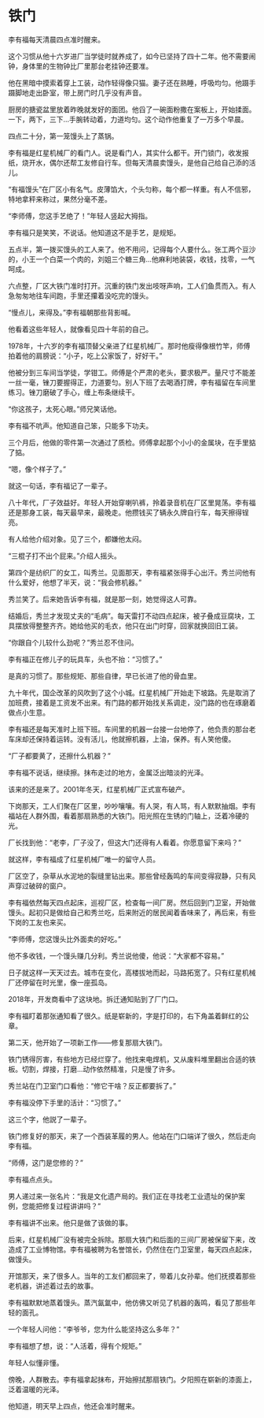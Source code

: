 # 铁门

李有福每天清晨四点准时醒来。

这个习惯从他十六岁进厂当学徒时就养成了，如今已坚持了四十二年。他不需要闹钟，身体里的生物钟比厂里那台老挂钟还要准。

他在黑暗中摸索着穿上工装，动作轻得像只猫。妻子还在熟睡，呼吸均匀。他蹑手蹑脚地走出卧室，带上房门时几乎没有声音。

厨房的搪瓷盆里放着昨晚就发好的面团。他舀了一碗面粉撒在案板上，开始揉面。一下，两下，三下...手腕转动着，力道均匀。这个动作他重复了一万多个早晨。

四点二十分，第一笼馒头上了蒸锅。

李有福是红星机械厂的看门人。说是看门人，其实什么都干。开门锁门，收发报纸，烧开水，偶尔还帮工友修自行车。但每天清晨卖馒头，是他自己给自己添的活儿。

“有福馒头”在厂区小有名气。皮薄馅大，个头匀称，每个都一样重。有人不信邪，特地拿秤来称过，果然分毫不差。

“李师傅，您这手艺绝了！”年轻人竖起大拇指。

李有福只是笑笑，不说话。他知道这不是手艺，是规矩。

五点半，第一拨买馒头的工人来了。他不用问，记得每个人要什么。张工两个豆沙的，小王一个白菜一个肉的，刘姐三个糖三角...他麻利地装袋，收钱，找零，一气呵成。

六点整，厂区大铁门准时打开。沉重的铁门发出吱呀声响，工人们鱼贯而入。有人急匆匆地往车间跑，手里还攥着没吃完的馒头。

“慢点儿，来得及。”李有福朝那些背影喊。

他看着这些年轻人，就像看见四十年前的自己。

1978年，十六岁的李有福顶替父亲进了红星机械厂。那时他瘦得像根竹竿，师傅拍着他的肩膀说：“小子，吃上公家饭了，好好干。”

他被分到三车间当学徒，学钳工。师傅是个严肃的老头，要求极严。量尺寸不能差一丝一毫，锉刀要握得正，力道要匀。别人下班了去喝酒打牌，李有福留在车间里练习。锉刀磨破了手心，缠上布条继续干。

“你这孩子，太死心眼。”师兄笑话他。

李有福不吭声。他知道自己笨，只能多下功夫。

三个月后，他做的零件第一次通过了质检。师傅拿起那个小小的金属块，在手里掂了掂。

“嗯，像个样子了。”

就这一句话，李有福记了一辈子。

八十年代，厂子效益好。年轻人开始穿喇叭裤，拎着录音机在厂区里晃荡。李有福还是那身工装，每天最早来，最晚走。他攒钱买了辆永久牌自行车，每天擦得锃亮。

有人给他介绍对象。见了三个，都嫌他太闷。

“三棍子打不出个屁来。”介绍人摇头。

第四个是纺织厂的女工，叫秀兰。见面那天，李有福紧张得手心出汗。秀兰问他有什么爱好，他想了半天，说：“我会修机器。”

秀兰笑了。后来她告诉李有福，就是那一刻，她觉得这人可靠。

结婚后，秀兰才发现丈夫的“毛病”。每天雷打不动四点起床，被子叠成豆腐块，工具摆放得整整齐齐。她给他买的毛衣，他只在出门时穿，回家就换回旧工装。

“你跟自个儿较什么劲呢？”秀兰忍不住问。

李有福正在修儿子的玩具车，头也不抬：“习惯了。”

是真的习惯了。那些规矩、那些自律，早已长进了他的骨血里。

九十年代，国企改革的风吹到了这个小城。红星机械厂开始走下坡路。先是取消了加班费，接着是工资发不出来。有门路的都开始找关系调走，没门路的也在琢磨着做点小生意。

李有福还是每天准时上班下班。车间里的机器一台接一台地停了，他负责的那台老车床却还保持着运转。没有活儿，他就擦机器，上油，保养。有人笑他傻。

“厂子都要黄了，还擦什么机器？”

李有福不说话，继续擦。抹布走过的地方，金属泛出暗淡的光泽。

该来的还是来了。2001年冬天，红星机械厂正式宣布破产。

下岗那天，工人们聚在厂区里，吵吵嚷嚷。有人哭，有人骂，有人默默抽烟。李有福站在人群外围，看着那扇熟悉的大铁门。阳光照在生锈的门轴上，泛着冷硬的光。

厂长找到他：“老李，厂子没了，但这大门还得有人看着。你愿意留下来吗？”

就这样，李有福成了红星机械厂唯一的留守人员。

厂区空了，杂草从水泥地的裂缝里钻出来。那些曾经轰鸣的车间变得寂静，只有风声穿过破碎的窗户。

李有福依然每天四点起床，巡视厂区，检查每一间厂房。然后回到门卫室，开始做馒头。起初只是做给自己和秀兰吃，后来附近的居民闻着香味来了，再后来，有些下岗的工友也来买。

“李师傅，您这馒头比外面卖的好吃。”

他不多收钱，一个馒头赚几分利。秀兰说他傻，他说：“大家都不容易。”

日子就这样一天天过去。城市在变化，高楼拔地而起，马路拓宽了。只有红星机械厂还停留在时光里，像一座孤岛。

2018年，开发商看中了这块地。拆迁通知贴到了厂门口。

李有福盯着那张通知看了很久。纸是崭新的，字是打印的，右下角盖着鲜红的公章。

第二天，他开始了一项新工作——修复那扇大铁门。

铁门锈得厉害，有些地方已经烂穿了。他找来电焊机，又从废料堆里翻出合适的铁板。切割，焊接，打磨...动作依然精准，只是慢了许多。

秀兰站在门卫室门口看他：“修它干啥？反正都要拆了。”

李有福没停下手里的活计：“习惯了。”

这三个字，他説了一辈子。

铁门修复好的那天，来了一个西装革履的男人。他站在门口端详了很久，然后走向李有福。

“师傅，这门是您修的？”

李有福点点头。

男人递过来一张名片：“我是文化遗产局的。我们正在寻找老工业遗址的保护案例，您能把修复过程讲讲吗？”

李有福讲不出来。他只是做了该做的事。

后来，红星机械厂没有被完全拆除。那扇大铁门和后面的三间厂房被保留下来，改造成了工业博物馆。李有福被聘为名誉馆长，仍然住在门卫室里，每天四点起床，做馒头。

开馆那天，来了很多人。当年的工友们都回来了，带着儿女孙辈。他们抚摸着那些老机器，讲述着过去的故事。

李有福默默地蒸着馒头。蒸汽氤氲中，他仿佛又听见了机器的轰鸣，看见了那些年轻的面孔。

一个年轻人问他：“李爷爷，您为什么能坚持这么多年？”

李有福想了想，说：“人活着，得有个规矩。”

年轻人似懂非懂。

傍晚，人群散去。李有福拿起抹布，开始擦拭那扇铁门。夕阳照在崭新的漆面上，泛着温暖的光泽。

他知道，明天早上四点，他还会准时醒来。